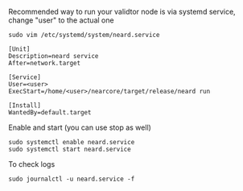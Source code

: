 Recommended way to run your validtor node is via systemd service, change "user" to the actual one
```
sudo vim /etc/systemd/system/neard.service
```
```
[Unit]
Description=neard service
After=network.target

[Service]
User=<user>
ExecStart=/home/<user>/nearcore/target/release/neard run

[Install]
WantedBy=default.target
```
Enable and start (you can use stop as well)
```
sudo systemctl enable neard.service
sudo systemctl start neard.service
```
To check logs
```
sudo journalctl -u neard.service -f
```
